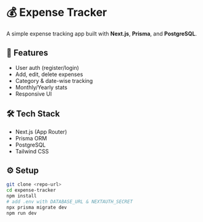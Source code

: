 # 💰 Expense Tracker

A simple expense tracking app built with **Next.js**, **Prisma**, and **PostgreSQL**.

## 🚀 Features
- User auth (register/login)
- Add, edit, delete expenses
- Category & date-wise tracking
- Monthly/Yearly stats
- Responsive UI

## 🛠️ Tech Stack
- Next.js (App Router)
- Prisma ORM
- PostgreSQL
- Tailwind CSS

## ⚙️ Setup
```bash
git clone <repo-url>
cd expense-tracker
npm install
# add .env with DATABASE_URL & NEXTAUTH_SECRET
npx prisma migrate dev
npm run dev
